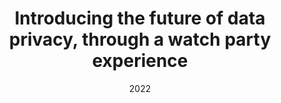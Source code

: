 ---
slug: "/future-of-data"
date: "2022"
title: "Introducing the future of data privacy, through a watch party experience"
---